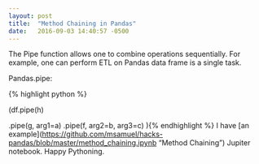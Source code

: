 ```yaml
---
layout: post
title:  "Method Chaining in Pandas"
date:   2016-09-03 14:40:57 -0500
---
```


The Pipe function allows one to combine operations sequentially. For example, one can perform ETL on Pandas data frame is a single task.

Pandas.pipe:

{% highlight python %}

(df.pipe(h)

   .pipe(g, arg1=a)
   .pipe(f, arg2=b, arg3=c)
){% endhighlight %}
I have [an example](https://github.com/msamuel/hacks-pandas/blob/master/method_chaining.ipynb “Method Chaining”) Jupiter notebook. Happy Pythoning.

